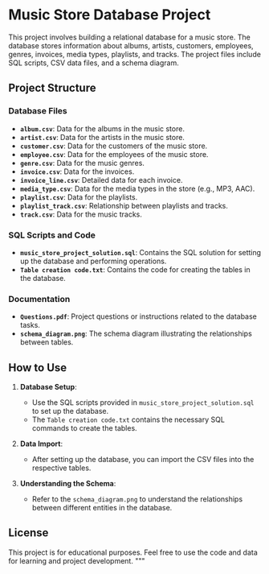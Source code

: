 # Music Store Database Project

This project involves building a relational database for a music store. The database stores information about albums, artists, customers, employees, genres, invoices, media types, playlists, and tracks. The project files include SQL scripts, CSV data files, and a schema diagram.

## Project Structure

### Database Files

- **`album.csv`**: Data for the albums in the music store.
- **`artist.csv`**: Data for the artists in the music store.
- **`customer.csv`**: Data for the customers of the music store.
- **`employee.csv`**: Data for the employees of the music store.
- **`genre.csv`**: Data for the music genres.
- **`invoice.csv`**: Data for the invoices.
- **`invoice_line.csv`**: Detailed data for each invoice.
- **`media_type.csv`**: Data for the media types in the store (e.g., MP3, AAC).
- **`playlist.csv`**: Data for the playlists.
- **`playlist_track.csv`**: Relationship between playlists and tracks.
- **`track.csv`**: Data for the music tracks.

### SQL Scripts and Code

- **`music_store_project_solution.sql`**: Contains the SQL solution for setting up the database and performing operations.
- **`Table creation code.txt`**: Contains the code for creating the tables in the database.

### Documentation

- **`Questions.pdf`**: Project questions or instructions related to the database tasks.
- **`schema_diagram.png`**: The schema diagram illustrating the relationships between tables.

## How to Use

1. **Database Setup**: 
   - Use the SQL scripts provided in `music_store_project_solution.sql` to set up the database.
   - The `Table creation code.txt` contains the necessary SQL commands to create the tables.

2. **Data Import**: 
   - After setting up the database, you can import the CSV files into the respective tables.

3. **Understanding the Schema**: 
   - Refer to the `schema_diagram.png` to understand the relationships between different entities in the database.

## License

This project is for educational purposes. Feel free to use the code and data for learning and project development.
"""

